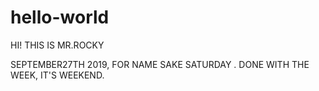 # hello-world

HI! THIS IS MR.ROCKY

SEPTEMBER27TH 2019, FOR NAME SAKE SATURDAY .
DONE WITH THE WEEK, IT'S WEEKEND.

